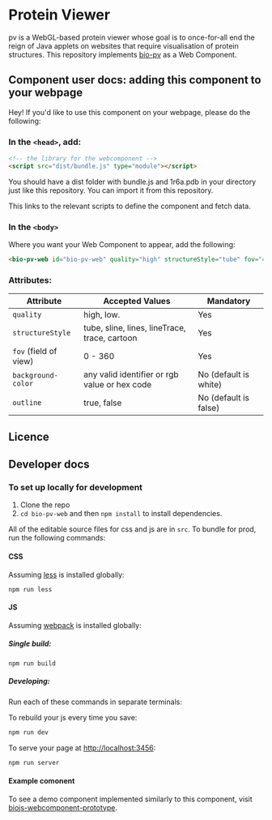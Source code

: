 #  Protein Viewer

pv is a WebGL-based protein viewer whose goal is to once-for-all end the reign of Java applets on websites that require visualisation of protein structures. This repository implements [bio-pv](https://www.npmjs.com/package/bio-pv) as a Web Component.

## Component user docs: adding this component to your webpage

Hey! If you'd like to use this component on your webpage, please do the following:

### In the `<head>`, add:
```html
<!-- the library for the webcomponent -->
<script src="dist/bundle.js" type="module"></script>
```
You should have a dist folder with bundle.js and 1r6a.pdb in your directory just like this repository. You can import it from this repository.

This links to the relevant scripts to define the component and fetch data.

### In the `<body>`

Where you want your Web Component to appear, add the following:

```html
<bio-pv-web id="bio-pv-web" quality="high" structureStyle="tube" fov="45" background-color="white" outline="true"></bio-pv-web>
```

### Attributes:
| Attribute | Accepted Values | Mandatory |
| --------- | --------------- | --------- |
| ```quality```| high, low. | Yes |
|```structureStyle```| tube, sline, lines, lineTrace, trace, cartoon | Yes |
|```fov``` (field of view)| 0 - 360 | Yes |
|```background-color```| any valid identifier or rgb value or hex code | No (default is white) |
|```outline```| true, false | No (default is false) |
## Licence


## Developer docs

### To set up locally for development

1. Clone the repo
2. `cd bio-pv-web` and then `npm install` to install dependencies.

All of the editable source files for css and js are in `src`. To bundle for prod, run the following commands:

#### CSS

Assuming [less](http://lesscss.org/) is installed globally:

```
npm run less
```

#### JS

Assuming [webpack](https://webpack.js.org/) is installed globally:

##### Single build:
```
npm run build
```

##### Developing:
Run each of these commands in separate terminals:

To rebuild your js every time you save:

```bash
npm run dev
```

To serve your page at [http://localhost:3456](http://localhost:3456):
```bash
npm run server
```
#### Example comonent
To see a demo component implemented similarly to this component, visit
[biojs-webcomponent-prototype](https://github.com/yochannah/biojs-webcomponent-prototype).
